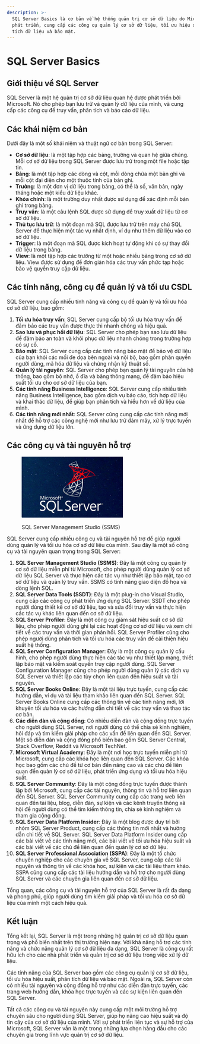 ```yaml
---
description: >-
  SQL Server Basics là cơ bản về hệ thống quản trị cơ sở dữ liệu do Microsoft
  phát triển, cung cấp các công cụ quản lý cơ sở dữ liệu, tối ưu hiệu suất, phân
  tích dữ liệu và bảo mật.
---
```


# SQL Server Basics

## Giới thiệu về SQL Server

SQL Server là một hệ quản trị cơ sở dữ liệu quan hệ được phát triển bởi Microsoft. Nó cho phép bạn lưu trữ và quản lý dữ liệu của mình, và cung cấp các công cụ để truy vấn, phân tích và báo cáo dữ liệu.

## Các khái niệm cơ bản

Dưới đây là một số khái niệm và thuật ngữ cơ bản trong SQL Server:

* **Cơ sở dữ liệu**: là một tập hợp các bảng, trường và quan hệ giữa chúng. Mỗi cơ sở dữ liệu trong SQL Server được lưu trữ trong một file hoặc tập tin.
* **Bảng**: là một tập hợp các dòng và cột, mỗi dòng chứa một bản ghi và mỗi cột đại diện cho một thuộc tính của bản ghi.
* **Trường**: là một đơn vị dữ liệu trong bảng, có thể là số, văn bản, ngày tháng hoặc một kiểu dữ liệu khác.
* **Khóa chính**: là một trường duy nhất được sử dụng để xác định mỗi bản ghi trong bảng.
* **Truy vấn**: là một câu lệnh SQL được sử dụng để truy xuất dữ liệu từ cơ sở dữ liệu.
* **Thủ tục lưu trữ**: là một đoạn mã SQL được lưu trữ trên máy chủ SQL Server để thực hiện một tác vụ nhất định, ví dụ như thêm dữ liệu vào cơ sở dữ liệu.
* **Trigger**: là một đoạn mã SQL được kích hoạt tự động khi có sự thay đổi dữ liệu trong bảng.
* **View**: là một tập hợp các trường từ một hoặc nhiều bảng trong cơ sở dữ liệu. View được sử dụng để đơn giản hóa các truy vấn phức tạp hoặc bảo vệ quyền truy cập dữ liệu.

## Các tính năng, công cụ để quản lý và tối ưu CSDL

SQL Server cung cấp nhiều tính năng và công cụ để quản lý và tối ưu hóa cơ sở dữ liệu, bao gồm:

1. **Tối ưu hóa truy vấn**: SQL Server cung cấp bộ tối ưu hóa truy vấn để đảm bảo các truy vấn được thực thi nhanh chóng và hiệu quả.
2. **Sao lưu và phục hồi dữ liệu**: SQL Server cho phép bạn sao lưu dữ liệu để đảm bảo an toàn và khôi phục dữ liệu nhanh chóng trong trường hợp có sự cố.
3. **Bảo mật**: SQL Server cung cấp các tính năng bảo mật để bảo vệ dữ liệu của bạn khỏi các mối đe dọa bên ngoài và nội bộ, bao gồm phân quyền người dùng, mã hóa dữ liệu và chứng nhận kỹ thuật số.
4. **Quản lý tài nguyên**: SQL Server cho phép bạn quản lý tài nguyên của hệ thống, bao gồm bộ nhớ, ổ đĩa và băng thông mạng, để đảm bảo hiệu suất tối ưu cho cơ sở dữ liệu của bạn.
5. **Các tính năng Business Intelligence**: SQL Server cung cấp nhiều tính năng Business Intelligence, bao gồm dịch vụ báo cáo, tích hợp dữ liệu và khai thác dữ liệu, để giúp bạn phân tích và hiểu hơn về dữ liệu của mình.
6. **Các tính năng mới nhất**: SQL Server cũng cung cấp các tính năng mới nhất để hỗ trợ các công nghệ mới như lưu trữ đám mây, xử lý trực tuyến và ứng dụng dữ liệu lớn.

## Các công cụ và tài nguyên hỗ trợ

<figure><img src=".gitbook/assets/image.png" alt=""><figcaption><p>SQL Server Management Studio (SSMS)</p></figcaption></figure>

SQL Server cung cấp nhiều công cụ và tài nguyên hỗ trợ để giúp người dùng quản lý và tối ưu hóa cơ sở dữ liệu của mình. Sau đây là một số công cụ và tài nguyên quan trọng trong SQL Server:

1. **SQL Server Management Studio (SSMS)**: Đây là một công cụ quản lý cơ sở dữ liệu miễn phí từ Microsoft, cho phép người dùng quản lý cơ sở dữ liệu SQL Server và thực hiện các tác vụ như thiết lập bảo mật, tạo cơ sở dữ liệu và quản lý truy vấn. SSMS có tính năng giao diện đồ họa và dòng lệnh SQL.
2. **SQL Server Data Tools (SSDT)**: Đây là một plug-in cho Visual Studio, cung cấp các công cụ phát triển ứng dụng SQL Server. SSDT cho phép người dùng thiết kế cơ sở dữ liệu, tạo và sửa đổi truy vấn và thực hiện các tác vụ khác liên quan đến cơ sở dữ liệu.
3. **SQL Server Profiler**: Đây là một công cụ giám sát hiệu suất cơ sở dữ liệu, cho phép người dùng ghi lại các hoạt động cơ sở dữ liệu và xem chi tiết về các truy vấn và thời gian phản hồi. SQL Server Profiler cũng cho phép người dùng phân tích và tối ưu hóa các truy vấn để cải thiện hiệu suất hệ thống.
4. **SQL Server Configuration Manager**: Đây là một công cụ quản lý cấu hình, cho phép người dùng thực hiện các tác vụ như thiết lập mạng, thiết lập bảo mật và kiểm soát quyền truy cập người dùng. SQL Server Configuration Manager cũng cho phép người dùng quản lý các dịch vụ SQL Server và thiết lập các tùy chọn liên quan đến hiệu suất và tài nguyên.
5. **SQL Server Books Online**: Đây là một tài liệu trực tuyến, cung cấp các hướng dẫn, ví dụ và tài liệu tham khảo liên quan đến SQL Server. SQL Server Books Online cung cấp các thông tin về các tính năng mới, lời khuyên tối ưu hóa và các hướng dẫn chi tiết về các truy vấn và thao tác cơ bản.
6. **Các diễn đàn và cộng đồng**: Có nhiều diễn đàn và cộng đồng trực tuyến cho người dùng SQL Server, nơi người dùng có thể chia sẻ kinh nghiệm, hỏi đáp và tìm kiếm giải pháp cho các vấn đề liên quan đến SQL Server. Một số diễn đàn và cộng đồng phổ biến bao gồm SQL Server Central, Stack Overflow, Reddit và Microsoft TechNet.
7. **Microsoft Virtual Academy**: Đây là một nơi học trực tuyến miễn phí từ Microsoft, cung cấp các khóa học liên quan đến SQL Server. Các khóa học bao gồm các chủ đề từ cơ bản đến nâng cao và các chủ đề liên quan đến quản lý cơ sở dữ liệu, phát triển ứng dụng và tối ưu hóa hiệu suất.
8. **SQL Server Community**: Đây là một cộng đồng trực tuyến được thành lập bởi Microsoft, cung cấp các tài nguyên, thông tin và hỗ trợ liên quan đến SQL Server. SQL Server Community cung cấp các trang web liên quan đến tài liệu, blog, diễn đàn, sự kiện và các kênh truyền thông xã hội để người dùng có thể tìm kiếm thông tin, chia sẻ kinh nghiệm và tham gia cộng đồng.
9. **SQL Server Data Platform Insider**: Đây là một blog được duy trì bởi nhóm SQL Server Product, cung cấp các thông tin mới nhất và hướng dẫn chi tiết về SQL Server. SQL Server Data Platform Insider cung cấp các bài viết về các tính năng mới, các bài viết về tối ưu hóa hiệu suất và các bài viết về các chủ đề liên quan đến quản lý cơ sở dữ liệu.
10. **SQL Server Professional Association (SSPA)**: Đây là một tổ chức chuyên nghiệp cho các chuyên gia về SQL Server, cung cấp các tài nguyên và thông tin về các khóa học, sự kiện và các tài liệu tham khảo. SSPA cũng cung cấp các tài liệu hướng dẫn và hỗ trợ cho người dùng SQL Server và các chuyên gia liên quan đến cơ sở dữ liệu.

Tổng quan, các công cụ và tài nguyên hỗ trợ của SQL Server là rất đa dạng và phong phú, giúp người dùng tìm kiếm giải pháp và tối ưu hóa cơ sở dữ liệu của mình một cách hiệu quả.

## Kết luận

Tổng kết lại, SQL Server là một trong những hệ quản trị cơ sở dữ liệu quan trọng và phổ biến nhất trên thị trường hiện nay. Với khả năng hỗ trợ các tính năng và chức năng quản lý cơ sở dữ liệu đa dạng, SQL Server là công cụ rất hữu ích cho các nhà phát triển và quản trị cơ sở dữ liệu trong việc xử lý dữ liệu.

Các tính năng của SQL Server bao gồm các công cụ quản lý cơ sở dữ liệu, tối ưu hóa hiệu suất, phân tích dữ liệu và bảo mật. Ngoài ra, SQL Server còn có nhiều tài nguyên và cộng đồng hỗ trợ như các diễn đàn trực tuyến, các trang web hướng dẫn, khóa học trực tuyến và các sự kiện liên quan đến SQL Server.

Tất cả các công cụ và tài nguyên này cung cấp một môi trường hỗ trợ chuyên sâu cho người dùng SQL Server, giúp họ nâng cao hiệu suất và độ tin cậy của cơ sở dữ liệu của mình. Với sự phát triển liên tục và sự hỗ trợ của Microsoft, SQL Server vẫn là một trong những lựa chọn hàng đầu cho các chuyên gia trong lĩnh vực quản trị cơ sở dữ liệu.
